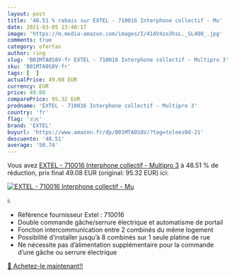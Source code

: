 ```yaml
---
layout: post
title: '48.51 % rabais sur EXTEL - 710016 Interphone collectif - Mu'
date: 2021-03-05 13:48:17
image: 'https://m.media-amazon.com/images/I/41dV4zo3hsL._SL400_.jpg'
comments: true
category: ofertas
author: ring
slug: 'B01MTA0S8V-fr EXTEL - 710016 Interphone collectif - Multipro 3'
sku: 'B01MTA0S8V-fr'
tags: [  ]
actualPrice: 49.08 EUR
currency: EUR
price: 49.08
comparePrice: 95.32 EUR
prodname: 'EXTEL - 710016 Interphone collectif - Multipro 3'
country: 'fr'
flag: '🇫🇷'
brand: 'EXTEL'
buyurl: 'https://www.amazon.fr/dp/B01MTA0S8V/?tag=tolees0d-21'
descuento: '48.51'
average: '50.74'
---
```


Vous avez [EXTEL - 710016 Interphone collectif - Multipro 3](https://www.amazon.fr/dp/B01MTA0S8V/?tag=tolees0d-21)  à  48.51 % de réduction, prix final  49.08 EUR (original: 95.32 EUR) ici:

[![EXTEL - 710016 Interphone collectif - Mu](https://m.media-amazon.com/images/I/41dV4zo3hsL._SL400_.jpg)](https://www.amazon.fr/dp/B01MTA0S8V/?tag=tolees0d-21)

ℹ️:

- Référence fournisseur Extel : 710016
- Double commande gâche/serrure électrique et automatisme de portail
- Fonction intercommunication entre 2 combinés du même logement
- Possibilité d’installer jusqu’à 8 combinés sur 1 seule platine de rue
- Ne nécessite pas d’alimentation supplémentaire pour la commande d’une gâche ou serrure électrique

[🛒 Achetez-le maintenant!!](https://www.amazon.fr/dp/B01MTA0S8V/?tag=tolees0d-21)

